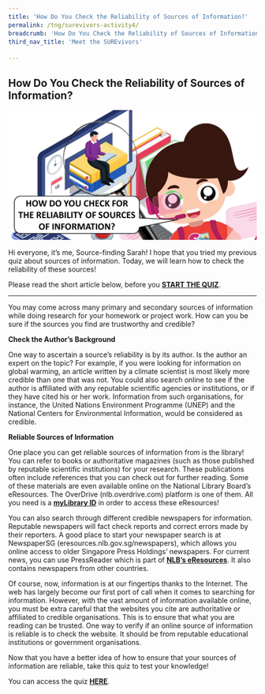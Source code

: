 ```yaml
---
title: 'How Do You Check the Reliability of Sources of Information?'
permalink: /tng/surevivors-activity4/
breadcrumb: 'How Do You Check the Reliability of Sources of Information?'
third_nav_title: 'Meet the SUREvivors'

---
```



## How Do You Check the Reliability of Sources of Information?

![](../images/SURE-Activity4-feature-image-FB.png)

Hi everyone, it’s me, Source-finding Sarah! I hope that you tried my previous quiz about sources of information. Today, we will learn how to check the reliability of these sources! 

Please read the short article below, before you **[START THE QUIZ](https://go.gov.sg/surevivor-activity-4)**.

<hr>



You may come across many primary and secondary sources of information while doing research for your homework or project work. How can you be sure if the sources you find are trustworthy and credible? 

**Check the Author’s Background**  

One way to ascertain a source’s reliability is by its author. Is the author an expert on the topic? For example, if you were looking for information on global warming, an article written by a climate scientist is most likely more credible than one that was not. You could also search online to see if the author is affiliated with any reputable scientific agencies or institutions, or if they have cited his or her work. Information from such organisations, for instance, the United Nations Environment Programme (UNEP) and the National Centers for Environmental Information, would be considered as credible.  

 

**Reliable Sources of Information** 

One place you can get reliable sources of information from is the library! You can refer to books or authoritative magazines (such as those published by reputable scientific institutions) for your research. These publications often include references that you can check out for further reading. Some of these materials are even available online on the National Library Board’s eResources. The OverDrive (nlb.overdrive.com) platform is one of them. All you need is a [**myLibrary ID**](https://www.nlb.gov.sg/Portals/0/IMG/VisitUs/Membership_Guide/myLibrary_ID_Registration_Guide.PDF)  in order to access these eResources!

You can also search through different credible newspapers for information. Reputable newspapers will fact check reports and correct errors made by their reporters. A good place to start your newspaper search is at NewspaperSG (eresources.nlb.gov.sg/newspapers), which allows you online access to older Singapore Press Holdings’ newspapers. For current news, you can use PressReader which is part of **[NLB’s eResources](https://eresources.nlb.gov.sg/main/Browse?startsWith=P)**. It also contains newspapers from other countries. 

Of course, now, information is at our fingertips thanks to the Internet. The web has largely become our first port of call when it comes to searching for information. However, with the vast amount of information available online, you must be extra careful that the websites you cite are authoritative or affiliated to credible organisations. This is to ensure that what you are reading can be trusted. One way to verify if an online source of information is reliable is to check the website. It should be from reputable educational institutions or government organisations.  

Now that you have a better idea of how to ensure that your sources of information are reliable, take this quiz to test your knowledge! 

You can access the quiz **[HERE](https://go.gov.sg/surevivor-activity-4)**.

